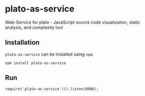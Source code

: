 # plato-as-service

Web-Service for plato - JavaScript source code visualization, static analysis, and complexity tool

## Installation

`plato-as-service` can be installed using `npm`:

```
npm install plato-as-service
```

## Run

```
require('plato-as-service')().listen(8080);
```
